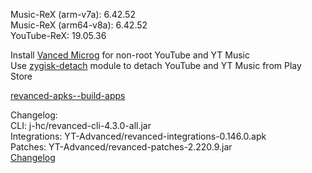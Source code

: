 Music-ReX (arm-v7a): 6.42.52  
Music-ReX (arm64-v8a): 6.42.52  
YouTube-ReX: 19.05.36  

Install [Vanced Microg](https://github.com/TeamVanced/VancedMicroG/releases) for non-root YouTube and YT Music  
Use [zygisk-detach](https://github.com/j-hc/zygisk-detach) module to detach YouTube and YT Music from Play Store  

[revanced-apks--build-apps](https://github.com/NotesOfReality/revanced-apks--build-apps)  

Changelog:  
CLI: j-hc/revanced-cli-4.3.0-all.jar  
Integrations: YT-Advanced/revanced-integrations-0.146.0.apk  
Patches: YT-Advanced/revanced-patches-2.220.9.jar  
[Changelog](https://github.com/YT-Advanced/ReX-patches/releases/tag/v2.220.9)  
